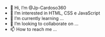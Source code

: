 - 👋 Hi, I’m @Jp-Cardoso360
- 👀 I’m interested in HTML, CSS e JavaScript
- 🌱 I’m currently learning ...
- 💞️ I’m looking to collaborate on ...
- 📫 How to reach me ...

<!---
Jp-Cardoso360/Jp-Cardoso360 is a ✨ special ✨ repository because its `README.md` (this file) appears on your GitHub profile.
You can click the Preview link to take a look at your changes.
--->
